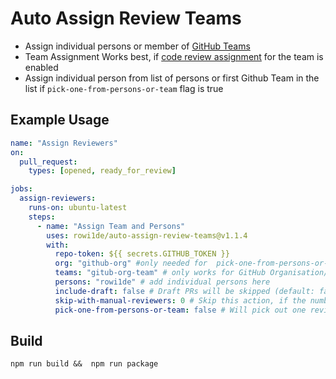 # Auto Assign Review Teams

- Assign individual persons or member of [GitHub Teams](https://help.github.com/en/github/setting-up-and-managing-organizations-and-teams/organizing-members-into-teams)
- Team Assignment Works best, if [code review assignment](https://help.github.com/en/github/setting-up-and-managing-organizations-and-teams/managing-code-review-assignment-for-your-team) for the team is enabled
- Assign individual person from list of persons or first Github Team in the list if `pick-one-from-persons-or-team` flag is true

## Example Usage

```yaml
name: "Assign Reviewers"
on:
  pull_request:
    types: [opened, ready_for_review]

jobs:
  assign-reviewers:
    runs-on: ubuntu-latest
    steps:
      - name: "Assign Team and Persons"
        uses: rowi1de/auto-assign-review-teams@v1.1.4
        with:
          repo-token: ${{ secrets.GITHUB_TOKEN }}
          org: "github-org" #only needed for  pick-one-from-persons-or-team=true
          teams: "gitub-org-team" # only works for GitHub Organisation/Teams
          persons: "rowi1de" # add individual persons here
          include-draft: false # Draft PRs will be skipped (default: false)
          skip-with-manual-reviewers: 0 # Skip this action, if the number of reviewers was already assigned (default: 0)
          pick-one-from-persons-or-team: false # Will pick out one reviewer from persons and/or the first GitHub team and "org" set (default: false)
```

## Build
```shell
npm run build &&  npm run package
```